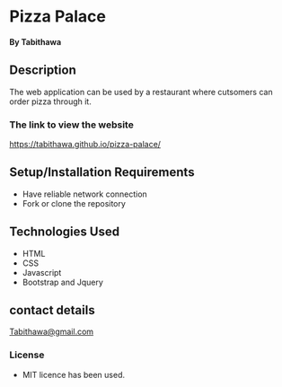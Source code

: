 # Pizza Palace
#### By **Tabithawa**
## Description
 The web application can be used by a restaurant where cutsomers can order pizza through it.
### The link to view the website
https://tabithawa.github.io/pizza-palace/
## Setup/Installation Requirements
* Have reliable network connection
* Fork or clone the repository
## Technologies Used
* HTML
* CSS
* Javascript
* Bootstrap and Jquery
## contact details
Tabithawa@gmail.com
### License
* MIT licence has been used.
 
